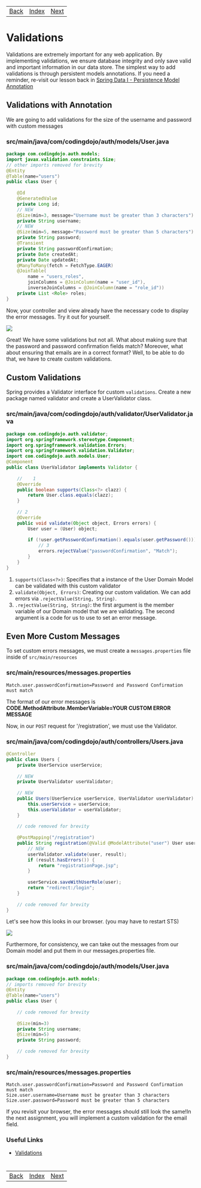 <table width="100%">
    <tr>
        <td><a href="./007_Login_Logout.md">Back</a></td>
        <td><a href="../../Index.md">Index</a></td>
        <td><a href="./009_Authorization.md">Next</a></td>
    </tr>
</table>

#

#   Validations
Validations are extremely important for any web application. By implementing validations, we ensure database integrity and only save valid and important information in our data store. The simplest way to add validations is through persistent models annotations. If you need a reminder, re-visit our lesson back in [Spring Data I - Persistence Model Annotation](./../002_Spring_Data_I/004_Domain_Model.md)

##  __Validations with Annotation__
We are going to add validations for the size of the username and password with custom messages

### __src/main/java/com/codingdojo/auth/models/User.java__
```java
package com.codingdojo.auth.models;
import javax.validation.constraints.Size;
// other imports removed for brevity
@Entity
@Table(name="users")
public class User {
    
    @Id
    @GeneratedValue
    private Long id;
    // NEW
    @Size(min=3, message="Username must be greater than 3 characters")
    private String username;
    // NEW
    @Size(min=5, message="Password must be greater than 5 characters")
    private String password;
    @Transient
    private String passwordConfirmation;
    private Date createdAt;
    private Date updatedAt;
    @ManyToMany(fetch = FetchType.EAGER)
    @JoinTable(
        name = "users_roles", 
        joinColumns = @JoinColumn(name = "user_id"), 
        inverseJoinColumns = @JoinColumn(name = "role_id"))
    private List <Role> roles;
}
```
Now, your controller and view already have the necessary code to display the error messages. Try it out for yourself.

<img src="./../../000_img/validationError.png">

Great! We have some validations but not all. What about making sure that the password and password confirmation fields match? Moreover, what about ensuring that emails are in a correct format? Well, to be able to do that, we have to create custom validations.

##  __Custom Validations__
Spring provides a Validator interface for custom `validations`. Create a new package named validator and create a UserValidator class.

### __src/main/java/com/codingdojo/auth/validator/UserValidator.java__
```java
package com.codingdojo.auth.validator;
import org.springframework.stereotype.Component;
import org.springframework.validation.Errors;
import org.springframework.validation.Validator;
import com.codingdojo.auth.models.User;
@Component
public class UserValidator implements Validator {
    
    //    1
    @Override
    public boolean supports(Class<?> clazz) {
        return User.class.equals(clazz);
    }
    
    // 2
    @Override
    public void validate(Object object, Errors errors) {
        User user = (User) object;
        
        if (!user.getPasswordConfirmation().equals(user.getPassword())) {
            // 3
            errors.rejectValue("passwordConfirmation", "Match");
        }         
    }
}
```
1.  `supports(Class<?>)`: Specifies that a instance of the User Domain Model can be validated with this custom validator
2.  `validate(Object, Errors)`: Creating our custom validation. We can add errors via `.rejectValue(String, String)`.
3.  `.rejectValue(String, String)`: the first argument is the member variable of our Domain model that we are validating. The second argument is a code for us to use to set an error message.
## __Even More Custom Messages__
To set custom errors messages, we must create a `messages.properties` file inside of `src/main/resources`

### __src/main/resources/messages.properties__
```
Match.user.passwordConfirmation=Password and Password Confirmation must match
```
The format of our error messages is __CODE.MethodAttribute.MemberVariable=YOUR CUSTOM ERROR MESSAGE__

Now, in our `POST` request for '/registration', we must use the Validator.

### __src/main/java/com/codingdojo/auth/controllers/Users.java__
```java
@Controller
public class Users {
    private UserService userService;
    
    // NEW
    private UserValidator userValidator;
    
    // NEW
    public Users(UserService userService, UserValidator userValidator) {
        this.userService = userService;
        this.userValidator = userValidator;
    }
    
    // code removed for brevity
    
    @PostMapping("/registration")
    public String registration(@Valid @ModelAttribute("user") User user, BindingResult result, Model model) {
        // NEW
        userValidator.validate(user, result);
        if (result.hasErrors()) {
            return "registrationPage.jsp";
        }
        
        userService.saveWithUserRole(user);
        return "redirect:/login";
    }
    
    // code removed for brevity
}
```
Let's see how this looks in our browser. (you may have to restart STS)

<img src="./../../000_img/customErrors.png">

Furthermore, for consistency, we can take out the messages from our Domain model and put them in our messages.properties file.

###  __src/main/java/com/codingdojo/auth/models/User.java__
```java
package com.codingdojo.auth.models;
// imports removed for brevity
@Entity
@Table(name="users")
public class User {
    
    // code removed for brevity
    
    @Size(min=3)
    private String username;
    @Size(min=5)
    private String password;
    
    // code removed for brevity
}
```

### __src/main/resources/messages.properties__
```
Match.user.passwordConfirmation=Password and Password Confirmation must match
Size.user.username=Username must be greater than 3 characters
Size.user.password=Password must be greater than 5 characters
```
If you revisit your browser, the error messages should still look the same!In the next assignment, you will implement a custom validation for the email field.

### __Useful Links__
*   [Validations](http://docs.spring.io/autorepo/docs/spring/3.2.x/spring-framework-reference/html/validation.html)

#

[]()
<table width="100%">
    <tr>
        <td><a href="./007_Login_Logout.md">Back</a></td>
        <td><a href="../../Index.md">Index</a></td>
        <td><a href="./009_Authorization.md">Next</a></td>
    </tr>
</table>